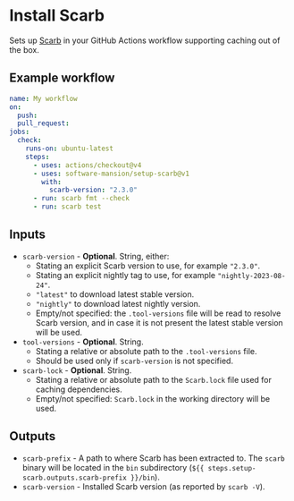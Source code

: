 # Install Scarb

Sets up [Scarb] in your GitHub Actions workflow supporting caching out of the box.

## Example workflow

```yaml
name: My workflow
on:
  push:
  pull_request:
jobs:
  check:
    runs-on: ubuntu-latest
    steps:
      - uses: actions/checkout@v4
      - uses: software-mansion/setup-scarb@v1
        with:
          scarb-version: "2.3.0"
      - run: scarb fmt --check
      - run: scarb test
```

## Inputs

- `scarb-version` - **Optional**. String, either:
  - Stating an explicit Scarb version to use, for example `"2.3.0"`.
  - Stating an explicit nightly tag to use, for example `"nightly-2023-08-24"`.
  - `"latest"` to download latest stable version.
  - `"nightly"` to download latest nightly version.
  - Empty/not specified: the `.tool-versions` file will be read to resolve Scarb version, and in case it is not
    present the latest stable version will be used.
- `tool-versions` - **Optional**. String.
  - Stating a relative or absolute path to the `.tool-versions` file.
  - Should be used only if `scarb-version` is not specified.
- `scarb-lock` - **Optional**. String.
  - Stating a relative or absolute path to the `Scarb.lock` file used for caching dependencies.
  - Empty/not specified: `Scarb.lock` in the working directory will be used.

## Outputs

- `scarb-prefix` - A path to where Scarb has been extracted to. The `scarb` binary will be located in the `bin`
  subdirectory (`${{ steps.setup-scarb.outputs.scarb-prefix }}/bin`).
- `scarb-version` - Installed Scarb version (as reported by `scarb -V`).

[scarb]: https://docs.swmansion.com/scarb
